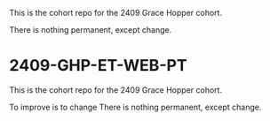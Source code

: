 
This is the cohort repo for the 2409 Grace Hopper cohort.

There is nothing permanent, except change.

# 2409-GHP-ET-WEB-PT

This is the cohort repo for the 2409 Grace Hopper cohort.

To improve is to change
There is nothing permanent, except change.

